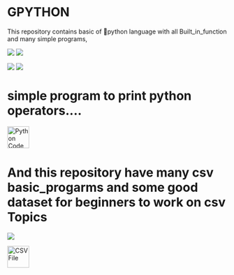# GPYTHON

This repository contains basic of 🐍python language with all Built_in_function and many simple programs, 

[![](https://img.shields.io/badge/List%20Function-Methods-svg)]()   [![](https://img.shields.io/badge/Tuple--Function-Methods-red)]()

[![](https://img.shields.io/badge/Set--Function-Methods-yellow)]()  [![](https://img.shields.io/badge/Dictionary--Function-Methods-cyan)]()

# simple program to print python operators....

<!-- Python Code -->
<img src="https://img.icons8.com/color/48/000000/python.png" alt="Python Code" width="50" height="50"/>


# And this repository have many csv basic_progarms and some good dataset for beginners to work on csv Topics

[![](https://img.shields.io/badge/-CSV%20__Projects%20-magenta)]()

<!-- CSV File -->
<img src="https://img.icons8.com/color/48/000000/csv.png" alt="CSV File" width="50" height="50"/>

